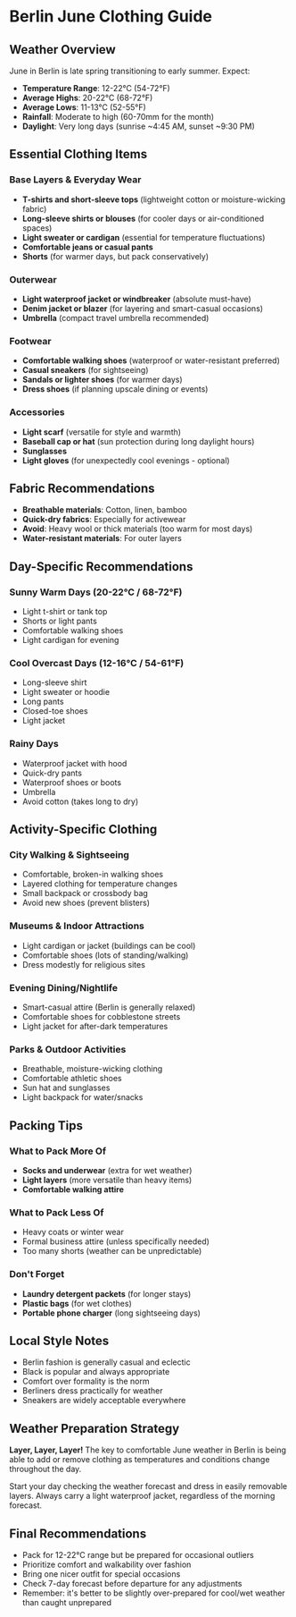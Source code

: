 # Berlin June Clothing Guide

## Weather Overview
June in Berlin is late spring transitioning to early summer. Expect:
- **Temperature Range**: 12-22°C (54-72°F)
- **Average Highs**: 20-22°C (68-72°F)
- **Average Lows**: 11-13°C (52-55°F)
- **Rainfall**: Moderate to high (60-70mm for the month)
- **Daylight**: Very long days (sunrise ~4:45 AM, sunset ~9:30 PM)

## Essential Clothing Items

### Base Layers & Everyday Wear
- **T-shirts and short-sleeve tops** (lightweight cotton or moisture-wicking fabric)
- **Long-sleeve shirts or blouses** (for cooler days or air-conditioned spaces)
- **Light sweater or cardigan** (essential for temperature fluctuations)
- **Comfortable jeans or casual pants**
- **Shorts** (for warmer days, but pack conservatively)

### Outerwear
- **Light waterproof jacket or windbreaker** (absolute must-have)
- **Denim jacket or blazer** (for layering and smart-casual occasions)
- **Umbrella** (compact travel umbrella recommended)

### Footwear
- **Comfortable walking shoes** (waterproof or water-resistant preferred)
- **Casual sneakers** (for sightseeing)
- **Sandals or lighter shoes** (for warmer days)
- **Dress shoes** (if planning upscale dining or events)

### Accessories
- **Light scarf** (versatile for style and warmth)
- **Baseball cap or hat** (sun protection during long daylight hours)
- **Sunglasses**
- **Light gloves** (for unexpectedly cool evenings - optional)

## Fabric Recommendations
- **Breathable materials**: Cotton, linen, bamboo
- **Quick-dry fabrics**: Especially for activewear
- **Avoid**: Heavy wool or thick materials (too warm for most days)
- **Water-resistant materials**: For outer layers

## Day-Specific Recommendations

### Sunny Warm Days (20-22°C / 68-72°F)
- Light t-shirt or tank top
- Shorts or light pants
- Comfortable walking shoes
- Light cardigan for evening

### Cool Overcast Days (12-16°C / 54-61°F)
- Long-sleeve shirt
- Light sweater or hoodie
- Long pants
- Closed-toe shoes
- Light jacket

### Rainy Days
- Waterproof jacket with hood
- Quick-dry pants
- Waterproof shoes or boots
- Umbrella
- Avoid cotton (takes long to dry)

## Activity-Specific Clothing

### City Walking & Sightseeing
- Comfortable, broken-in walking shoes
- Layered clothing for temperature changes
- Small backpack or crossbody bag
- Avoid new shoes (prevent blisters)

### Museums & Indoor Attractions
- Light cardigan or jacket (buildings can be cool)
- Comfortable shoes (lots of standing/walking)
- Dress modestly for religious sites

### Evening Dining/Nightlife
- Smart-casual attire (Berlin is generally relaxed)
- Comfortable shoes for cobblestone streets
- Light jacket for after-dark temperatures

### Parks & Outdoor Activities
- Breathable, moisture-wicking clothing
- Comfortable athletic shoes
- Sun hat and sunglasses
- Light backpack for water/snacks

## Packing Tips

### What to Pack More Of
- **Socks and underwear** (extra for wet weather)
- **Light layers** (more versatile than heavy items)
- **Comfortable walking attire**

### What to Pack Less Of
- Heavy coats or winter wear
- Formal business attire (unless specifically needed)
- Too many shorts (weather can be unpredictable)

### Don't Forget
- **Laundry detergent packets** (for longer stays)
- **Plastic bags** (for wet clothes)
- **Portable phone charger** (long sightseeing days)

## Local Style Notes
- Berlin fashion is generally casual and eclectic
- Black is popular and always appropriate
- Comfort over formality is the norm
- Berliners dress practically for weather
- Sneakers are widely acceptable everywhere

## Weather Preparation Strategy
**Layer, Layer, Layer!** The key to comfortable June weather in Berlin is being able to add or remove clothing as temperatures and conditions change throughout the day.

Start your day checking the weather forecast and dress in easily removable layers. Always carry a light waterproof jacket, regardless of the morning forecast.

## Final Recommendations
- Pack for 12-22°C range but be prepared for occasional outliers
- Prioritize comfort and walkability over fashion
- Bring one nicer outfit for special occasions
- Check 7-day forecast before departure for any adjustments
- Remember: it's better to be slightly over-prepared for cool/wet weather than caught unprepared